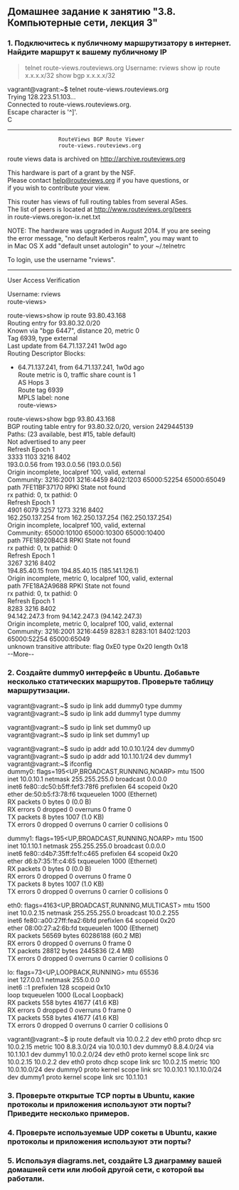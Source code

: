 ## Домашнее задание к занятию "3.8. Компьютерные сети, лекция 3"

### 1. Подключитесь к публичному маршрутизатору в интернет. Найдите маршрут к вашему публичному IP

>telnet route-views.routeviews.org
Username: rviews
show ip route x.x.x.x/32
show bgp x.x.x.x/32
> 
> 
vagrant@vagrant:~$ telnet route-views.routeviews.org  
Trying 128.223.51.103...  
Connected to route-views.routeviews.org.  
Escape character is '^]'.  
C  
**********************************************************************  

                    RouteViews BGP Route Viewer  
                    route-views.routeviews.org  

 route views data is archived on http://archive.routeviews.org  

 This hardware is part of a grant by the NSF.  
 Please contact help@routeviews.org if you have questions, or  
 if you wish to contribute your view.  

 This router has views of full routing tables from several ASes.  
 The list of peers is located at http://www.routeviews.org/peers  
 in route-views.oregon-ix.net.txt  

 NOTE: The hardware was upgraded in August 2014.  If you are seeing  
 the error message, "no default Kerberos realm", you may want to  
 in Mac OS X add "default unset autologin" to your ~/.telnetrc  
  
 To login, use the username "rviews".  
  
 **********************************************************************  

User Access Verification  

Username: rviews    
route-views>  

route-views>show ip route 93.80.43.168      
Routing entry for 93.80.32.0/20    
  Known via "bgp 6447", distance 20, metric 0  
  Tag 6939, type external  
  Last update from 64.71.137.241 1w0d ago  
  Routing Descriptor Blocks:  
  * 64.71.137.241, from 64.71.137.241, 1w0d ago  
      Route metric is 0, traffic share count is 1  
      AS Hops 3  
      Route tag 6939  
      MPLS label: none  
route-views>  

route-views>show bgp 93.80.43.168  
BGP routing table entry for 93.80.32.0/20, version 2429445139  
Paths: (23 available, best #15, table default)  
  Not advertised to any peer  
  Refresh Epoch 1  
  3333 1103 3216 8402  
    193.0.0.56 from 193.0.0.56 (193.0.0.56)  
      Origin incomplete, localpref 100, valid, external  
      Community: 3216:2001 3216:4459 8402:1203 65000:52254 65000:65049  
      path 7FE11BF37170 RPKI State not found  
      rx pathid: 0, tx pathid: 0  
  Refresh Epoch 1  
  4901 6079 3257 1273 3216 8402  
    162.250.137.254 from 162.250.137.254 (162.250.137.254)  
      Origin incomplete, localpref 100, valid, external  
      Community: 65000:10100 65000:10300 65000:10400  
      path 7FE18920B4C8 RPKI State not found  
      rx pathid: 0, tx pathid: 0  
  Refresh Epoch 1  
  3267 3216 8402  
    194.85.40.15 from 194.85.40.15 (185.141.126.1)  
      Origin incomplete, metric 0, localpref 100, valid, external  
      path 7FE18A2A9688 RPKI State not found  
      rx pathid: 0, tx pathid: 0  
  Refresh Epoch 1  
  8283 3216 8402  
    94.142.247.3 from 94.142.247.3 (94.142.247.3)  
      Origin incomplete, metric 0, localpref 100, valid, external  
      Community: 3216:2001 3216:4459 8283:1 8283:101 8402:1203 65000:52254 65000:65049  
      unknown transitive attribute: flag 0xE0 type 0x20 length 0x18  
 --More--  

### 2. Создайте dummy0 интерфейс в Ubuntu. Добавьте несколько статических маршрутов. Проверьте таблицу маршрутизации.  

vagrant@vagrant:~$ sudo ip link add dummy0 type dummy    
vagrant@vagrant:~$ sudo ip link add dummy1 type dummy    

vagrant@vagrant:~$  sudo ip link set dummy0 up  
vagrant@vagrant:~$  sudo ip link set dummy1 up  

vagrant@vagrant:~$ sudo ip addr add 10.0.10.1/24 dev dummy0  
vagrant@vagrant:~$ sudo ip addr add 10.1.10.1/24 dev dummy1  
vagrant@vagrant:~$ ifconfig  
dummy0: flags=195<UP,BROADCAST,RUNNING,NOARP>  mtu 1500  
        inet 10.0.10.1  netmask 255.255.255.0  broadcast 0.0.0.0  
        inet6 fe80::dc50:b5ff:fef3:78f6  prefixlen 64  scopeid 0x20<link>  
        ether de:50:b5:f3:78:f6  txqueuelen 1000  (Ethernet)  
        RX packets 0  bytes 0 (0.0 B)  
        RX errors 0  dropped 0  overruns 0  frame 0  
        TX packets 8  bytes 1007 (1.0 KB)  
        TX errors 0  dropped 0 overruns 0  carrier 0  collisions 0  

dummy1: flags=195<UP,BROADCAST,RUNNING,NOARP>  mtu 1500  
        inet 10.1.10.1  netmask 255.255.255.0  broadcast 0.0.0.0  
        inet6 fe80::d4b7:35ff:fe1f:c465  prefixlen 64  scopeid 0x20<link>  
        ether d6:b7:35:1f:c4:65  txqueuelen 1000  (Ethernet)  
        RX packets 0  bytes 0 (0.0 B)  
        RX errors 0  dropped 0  overruns 0  frame 0  
        TX packets 8  bytes 1007 (1.0 KB)  
        TX errors 0  dropped 0 overruns 0  carrier 0  collisions 0  

eth0: flags=4163<UP,BROADCAST,RUNNING,MULTICAST>  mtu 1500  
        inet 10.0.2.15  netmask 255.255.255.0  broadcast 10.0.2.255  
        inet6 fe80::a00:27ff:fea2:6bfd  prefixlen 64  scopeid 0x20<link>  
        ether 08:00:27:a2:6b:fd  txqueuelen 1000  (Ethernet)  
        RX packets 56569  bytes 60286188 (60.2 MB)  
        RX errors 0  dropped 0  overruns 0  frame 0  
        TX packets 28812  bytes 2445836 (2.4 MB)  
        TX errors 0  dropped 0 overruns 0  carrier 0  collisions 0  

lo: flags=73<UP,LOOPBACK,RUNNING>  mtu 65536  
        inet 127.0.0.1  netmask 255.0.0.0  
        inet6 ::1  prefixlen 128  scopeid 0x10<host>  
        loop  txqueuelen 1000  (Local Loopback)  
        RX packets 558  bytes 41677 (41.6 KB)  
        RX errors 0  dropped 0  overruns 0  frame 0  
        TX packets 558  bytes 41677 (41.6 KB)  
        TX errors 0  dropped 0 overruns 0  carrier 0  collisions 0  

vagrant@vagrant:~$ ip route
default via 10.0.2.2 dev eth0 proto dhcp src 10.0.2.15 metric 100
8.8.3.0/24 via 10.0.10.1 dev dummy0
8.8.4.0/24 via 10.1.10.1 dev dummy1
10.0.2.0/24 dev eth0 proto kernel scope link src 10.0.2.15
10.0.2.2 dev eth0 proto dhcp scope link src 10.0.2.15 metric 100
10.0.10.0/24 dev dummy0 proto kernel scope link src 10.0.10.1
10.1.10.0/24 dev dummy1 proto kernel scope link src 10.1.10.1



### 3. Проверьте открытые TCP порты в Ubuntu, какие протоколы и приложения используют эти порты? Приведите несколько примеров.

### 4.  Проверьте используемые UDP сокеты в Ubuntu, какие протоколы и приложения используют эти порты?

### 5. Используя diagrams.net, создайте L3 диаграмму вашей домашней сети или любой другой сети, с которой вы работали.


